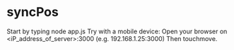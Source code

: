 # syncPos

Start by typing node app.js
Try with a mobile device:
Open your browser on <iP_address_of_server>:3000 (e.g. 192.168.1.25:3000)
Then touchmove.
